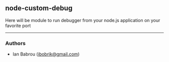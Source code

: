## node-custom-debug

Here will be module to run debugger from your node.js application on your favorite port

---
### Authors
- Ian Babrou (ibobrik@gmail.com)
